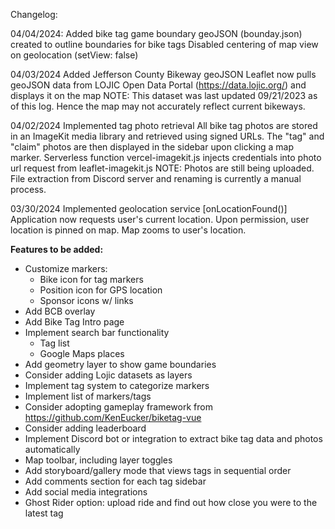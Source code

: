 Changelog:

04/04/2024:
Added bike tag game boundary
   geoJSON (bounday.json) created to outline boundaries for bike tags
Disabled centering of map view on geolocation (setView: false)

04/03/2024
Added Jefferson County Bikeway geoJSON
   Leaflet now pulls geoJSON data from LOJIC Open Data Portal (https://data.lojic.org/) and displays it on the map
   NOTE: This dataset was last updated 09/21/2023 as of this log. Hence the map may not accurately reflect current bikeways.

04/02/2024
Implemented tag photo retrieval
   All bike tag photos are stored in an ImageKit media library and retrieved using signed URLs.
   The "tag" and "claim" photos are then displayed in the sidebar upon clicking a map marker.
   Serverless function vercel-imagekit.js injects credentials into photo url request from leaflet-imagekit.js
   NOTE: Photos are still being uploaded. File extraction from Discord server and renaming is currently a manual process.

03/30/2024
Implemented geolocation service [onLocationFound()]
   Application now requests user's current location. Upon permission, user location is pinned on map. Map zooms to user's location.

**Features to be added:**
- Customize markers:
   - Bike icon for tag markers
   - Position icon for GPS location
   - Sponsor icons w/ links
- Add BCB overlay
- Add Bike Tag Intro page
- Implement search bar functionality
   - Tag list
   - Google Maps places
- Add geometry layer to show game boundaries
- Consider adding Lojic datasets as layers
- Implement tag system to categorize markers
- Implement list of markers/tags
- Consider adopting gameplay framework from https://github.com/KenEucker/biketag-vue
- Consider adding leaderboard
- Implement Discord bot or integration to extract bike tag data and photos automatically
- Map toolbar, including layer toggles
- Add storyboard/gallery mode that views tags in sequential order
- Add comments section for each tag sidebar
- Add social media integrations
- Ghost Rider option: upload ride and find out how close you were to the latest tag